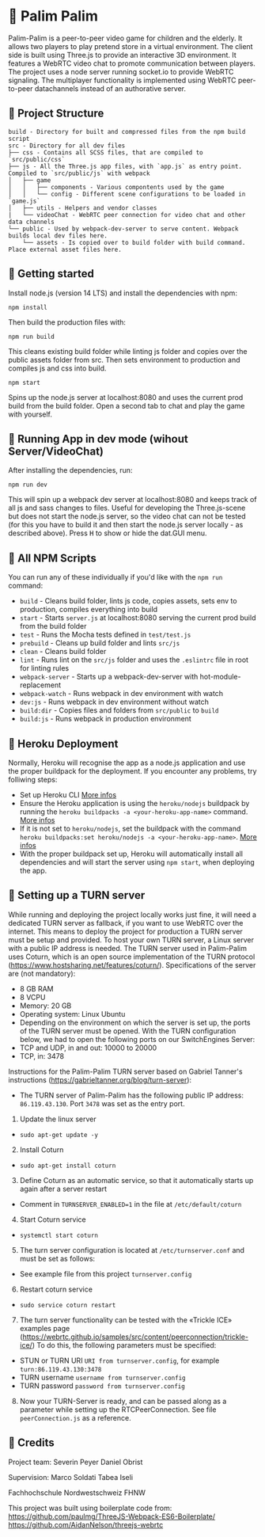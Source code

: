 :bell: Palim Palim
========

Palim-Palim is a peer-to-peer video game for children and the elderly. It allows two players to play pretend store in a virtual environment. The client side is built using Three.js to provide an interactive 3D environment. It features a WebRTC video chat to promote communication between players. The project uses a node server running socket.io to provide WebRTC signaling. The multiplayer functionality is implemented using WebRTC peer-to-peer datachannels instead of an authorative server.


## :apple: Project Structure
```
build - Directory for built and compressed files from the npm build script
src - Directory for all dev files
├── css - Contains all SCSS files, that are compiled to `src/public/css`
├── js - All the Three.js app files, with `app.js` as entry point. Compiled to `src/public/js` with webpack
│   ├── game
│   │   ├── components - Various compontents used by the game
│   │   └── config - Different scene configurations to be loaded in `game.js`
│   ├── utils - Helpers and vendor classes
|   └── videoChat - WebRTC peer connection for video chat and other data channels
└── public - Used by webpack-dev-server to serve content. Webpack builds local dev files here. 
    └── assets - Is copied over to build folder with build command. Place external asset files here.
```

## :orange: Getting started

Install node.js (version 14 LTS) and install the dependencies with npm:

```
npm install
```

Then build the production files with:

```
npm run build
```

This cleans existing build folder while linting js folder and copies over the public assets folder from src. Then sets environment to production and compiles js and css into build.

```
npm start
```

Spins up the node.js server at localhost:8080 and uses the current prod build from the build folder. Open a second tab to chat and play the game with yourself.


## :pear: Running App in dev mode (wihout Server/VideoChat)
After installing the dependencies, run:

```
npm run dev
```

This will spin up a webpack dev server at localhost:8080 and keeps track of all js and sass changes to files. Useful for developing the Three.js-scene but does not start the node.js server, so the video chat can not be tested (for this you have to build it and then start the node.js server locally - as described above). Press <kbd>H</kbd> to show or hide the dat.GUI menu.



## :cherries: All NPM Scripts
You can run any of these individually if you'd like with the `npm run` command:
* `build` - Cleans build folder, lints js code, copies assets, sets env to production, compiles everything into build
* `start` - Starts `server.js` at localhost:8080 serving the current prod build from the build folder
* `test` - Runs the Mocha tests defined in `test/test.js`
* `prebuild` - Cleans up build folder and lints `src/js`
* `clean` - Cleans build folder
* `lint` - Runs lint on the `src/js` folder and uses the `.eslintrc` file in root for linting rules
* `webpack-server` - Starts up a webpack-dev-server with hot-module-replacement
* `webpack-watch` - Runs webpack in dev environment with watch
* `dev:js` - Runs webpack in dev environment without watch
* `build:dir` - Copies files and folders from `src/public` to `build`
* `build:js` - Runs webpack in production environment


## :grapes: Heroku Deployment
Normally, Heroku will recognise the app as a node.js application and use the proper buildpack for the deployment. If you encounter any problems, try folliwing steps:
* Set up Heroku CLI [More infos](https://devcenter.heroku.com/articles/heroku-cli)
* Ensure the Heroku application is using the `heroku/nodejs` buildpack by running the `heroku buildpacks -a <your-heroku-app-name>` command. [More infos](https://devcenter.heroku.com/articles/nodejs-support#specifying-a-node-js-version)
* If it is not set to `heroku/nodejs`, set the buildpack with the command `heroku buildpacks:set heroku/nodejs -a <your-heroku-app-name>`. [More infos](https://devcenter.heroku.com/articles/buildpacks#setting-a-buildpack-on-an-application)
* With the proper buildpack set up, Heroku will automatically install all dependencies and will start the server using `npm start`, when deploying the app.



## :banana: Setting up a TURN server
While running and deploying the project locally works just fine, it will need a dedicated TURN server as fallback, if you want to use WebRTC over the internet. This means to deploy the project for production a TURN server must be setup and provided. To host your own TURN server, a Linux server with a public IP address is needed. The TURN server used in Palim-Palim uses Coturn, which is an open source implementation of the TURN protocol (https://www.hostsharing.net/features/coturn/). 
Specifications of the server are (not mandatory):
* 8 GB RAM
* 8 VCPU
* Memory: 20 GB
* Operating system: Linux Ubuntu
* Depending on the environment on which the server is set up, the ports of the TURN server must be opened. With the TURN configuration below, we had to open the following ports on our SwitchEngines Server:
* TCP and UDP, in and out: 10000 to 20000
* TCP, in: 3478

Instructions for the Palim-Palim TURN server based on Gabriel Tanner's instructions (https://gabrieltanner.org/blog/turn-server):

* The TURN server of Palim-Palim has the following public IP address: `86.119.43.130`. Port `3478` was set as the entry port.

1.	Update the linux server
* `sudo apt-get update -y`
2.	Install Coturn
* `sudo apt-get install coturn`
3.	Define Coturn as an automatic service, so that it automatically starts up again after a server restart
* Comment in `TURNSERVER_ENABLED=1` in the file at `/etc/default/coturn`
4.	Start Coturn service
* `systemctl start coturn`
5.	The turn server configuration is located at  `/etc/turnserver.conf` and must be set as follows: 
* See example file from this project `turnserver.config`
6.	Restart coturn service
* `sudo service coturn restart`
7.	The turn server functionality can be tested with the «Trickle ICE» examples page (https://webrtc.github.io/samples/src/content/peerconnection/trickle-ice/) To do this, the following parameters must be specified: 
* STUN or TURN URI	`URI from turnserver.config`, for example `turn:86.119.43.130:3478`
* TURN username	`username from turnserver.config`
* TURN password	`password from turnserver.config`
8.  Now your TURN-Server is ready, and can be passed along as a parameter while setting up the RTCPeerConnection. See file `peerConnection.js` as a reference.

## :shopping_cart: Credits

Project team:
Severin Peyer
Daniel Obrist

Supervision:
Marco Soldati
Tabea Iseli

Fachhochschule Nordwestschweiz FHNW

This project was built using boilerplate code from:
https://github.com/paulmg/ThreeJS-Webpack-ES6-Boilerplate/
https://github.com/AidanNelson/threejs-webrtc
